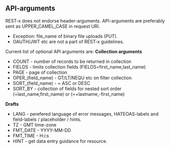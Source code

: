 ## API-arguments
REST-x does not endorse header-arguments. API-arguments are preferably sent as UPPER_CAMEL_CASE in request URI.

- Exception: file_name of binary file uploads (PUT).
- OAUTH/JWT etc are not a part of REST-x guidelines.

Current list of optional API arguments are:
**Collection arguments**
- COUNT - number of records to be returned in collection
- FIELDS - limits collection fields (FIELDS=first_name,last_name)
- PAGE - page of collection
- OPER_(field_name) - GT/LT/NEQU etc on filter collection
- SORT_(field_name) - = ASC or DESC
- SORT_BY - collection of fields for nested sort order (=last_name,first_name) or (=+lastname,-first_name)


**Drafts**
- LANG - perefered language of error messages, HATEOAS-labels and field-labels / placeholder / hints.
- TZ - GMT time-zone
- FMT_DATE - YYYY-MM-DD
- FMT_TIME - H:i:s
- HINT - get data entry guidance for resource.
